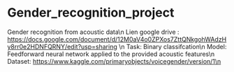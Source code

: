 # Gender_recognition_project
Gender recognition from acoustic data\n
Lien google drive : https://docs.google.com/document/d/12M0aV4o0ZPXos7ZttQNkgohWAdzHy8rr0e2HDNFQRNY/edit?usp=sharing \n
Task: Binary classifcation\n
Model: Feedforward neural network applied to the provided acoustic features\n
Dataset: https://www.kaggle.com/primaryobjects/voicegender/version/1\n
